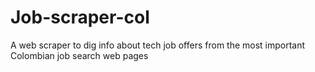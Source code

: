 # Job-scraper-col
A web scraper to dig info about tech job offers from the most important Colombian job search web pages
